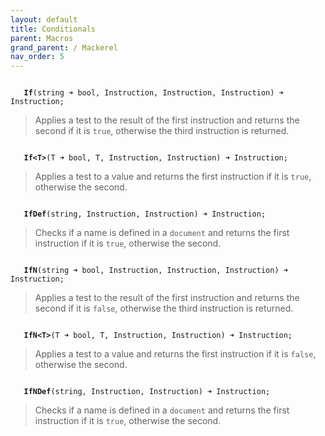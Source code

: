 ```yaml
---
layout: default
title: Conditionals
parent: Macros
grand_parent: / Mackerel
nav_order: 5
---
```


<code class="stratagyn-method-signature">
   <b class="stratagyn-method-name">If</b>(string &#10140; bool, Instruction, Instruction, Instruction) &#10140; Instruction;
</code>

> Applies a test to the result of the first instruction and returns the second if it is `true`,
> otherwise the third instruction is returned.

<code class="stratagyn-method-signature">
   <b class="stratagyn-method-name">If&lt;T&gt;</b>(T &#10140; bool, T, Instruction, Instruction) &#10140; Instruction;
</code>

> Applies a test to a value and returns the first instruction if it is `true`, otherwise the second.

<code class="stratagyn-method-signature">
   <b class="stratagyn-method-name">IfDef</b>(string, Instruction, Instruction) &#10140; Instruction;
</code>

> Checks if a name is defined in a `document` and returns the first instruction if it is `true`, otherwise the second.

<code class="stratagyn-method-signature">
   <b class="stratagyn-method-name">IfN</b>(string &#10140; bool, Instruction, Instruction, Instruction) &#10140; Instruction;
</code>

> Applies a test to the result of the first instruction and returns the second if it is `false`,
> otherwise the third instruction is returned.

<code class="stratagyn-method-signature">
   <b class="stratagyn-method-name">IfN&lt;T&gt;</b>(T &#10140; bool, T, Instruction, Instruction) &#10140; Instruction;
</code>

> Applies a test to a value and returns the first instruction if it is `false`, otherwise the second.

<code class="stratagyn-method-signature">
   <b class="stratagyn-method-name">IfNDef</b>(string, Instruction, Instruction) &#10140; Instruction;
</code>

> Checks if a name is defined in a `document` and returns the first instruction if it is `true`, otherwise the second.